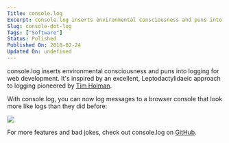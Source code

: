 ```yaml
---
Title: console.log
Excerpt: console.log inserts environmental consciousness and puns into logging for web development.
Slug: console-dot-log
Tags: ["Software"]
Status: Polished
Published On: 2018-02-24
Updated On: undefined
---
```


console.log inserts environmental consciousness and puns into logging for web development. It's inspired by an excellent, Leptodactylidaeic approach to logging pioneered by [Tim Holman](http://tholman.com/console-dot-frog/).

With console.log, you can now log messages to a browser console that look more like logs than they did before:

![](/files/console-dot-log-block2.png)

For more features and bad jokes, check out console.log on [GitHub](https://github.com/00f2ff/console.log).
